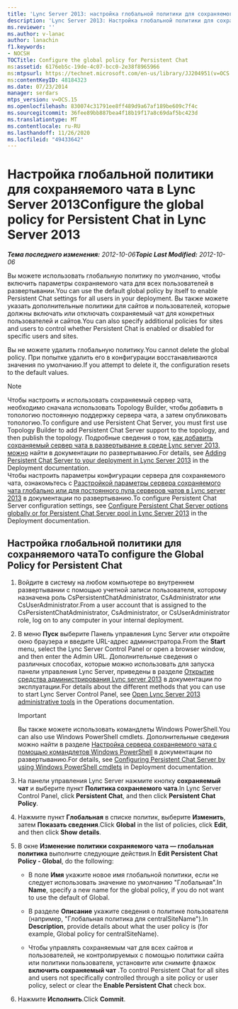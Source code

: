 ```yaml
---
title: 'Lync Server 2013: настройка глобальной политики для сохраняемого чата'
description: 'Lync Server 2013: Настройка глобальной политики для сохраняемого чата.'
ms.reviewer: ''
ms.author: v-lanac
author: lanachin
f1.keywords:
- NOCSH
TOCTitle: Configure the global policy for Persistent Chat
ms:assetid: 6176eb5c-19de-4c07-bcc0-2e38f8965966
ms:mtpsurl: https://technet.microsoft.com/en-us/library/JJ204951(v=OCS.15)
ms:contentKeyID: 48184323
ms.date: 07/23/2014
manager: serdars
mtps_version: v=OCS.15
ms.openlocfilehash: 830074c31791ee8ff489d9a67af189be609c7f4c
ms.sourcegitcommit: 36fee89bb887bea4f18b19f17a8c69daf5bc423d
ms.translationtype: MT
ms.contentlocale: ru-RU
ms.lasthandoff: 11/26/2020
ms.locfileid: "49433642"
---
```

# <a name="configure-the-global-policy-for-persistent-chat-in-lync-server-2013"></a><span data-ttu-id="2f7d6-103">Настройка глобальной политики для сохраняемого чата в Lync Server 2013</span><span class="sxs-lookup"><span data-stu-id="2f7d6-103">Configure the global policy for Persistent Chat in Lync Server 2013</span></span>

<div data-xmlns="http://www.w3.org/1999/xhtml">

<div class="topic" data-xmlns="http://www.w3.org/1999/xhtml" data-msxsl="urn:schemas-microsoft-com:xslt" data-cs="https://msdn.microsoft.com/">

<div data-asp="https://msdn2.microsoft.com/asp">



</div>

<div id="mainSection">

<div id="mainBody"><span data-ttu-id="2f7d6-104">

<span> </span></span><span class="sxs-lookup"><span data-stu-id="2f7d6-104">

<span> </span></span></span>

<span data-ttu-id="2f7d6-105">_**Тема последнего изменения:** 2012-10-06_</span><span class="sxs-lookup"><span data-stu-id="2f7d6-105">_**Topic Last Modified:** 2012-10-06_</span></span>

<span data-ttu-id="2f7d6-106">Вы можете использовать глобальную политику по умолчанию, чтобы включить параметры сохраняемого чата для всех пользователей в развертывании.</span><span class="sxs-lookup"><span data-stu-id="2f7d6-106">You can use the default global policy by itself to enable Persistent Chat settings for all users in your deployment.</span></span> <span data-ttu-id="2f7d6-107">Вы также можете указать дополнительные политики для сайтов и пользователей, которые должны включать или отключать сохраняемый чат для конкретных пользователей и сайтов.</span><span class="sxs-lookup"><span data-stu-id="2f7d6-107">You can also specify additional policies for sites and users to control whether Persistent Chat is enabled or disabled for specific users and sites.</span></span>

<span data-ttu-id="2f7d6-108">Вы не можете удалить глобальную политику.</span><span class="sxs-lookup"><span data-stu-id="2f7d6-108">You cannot delete the global policy.</span></span> <span data-ttu-id="2f7d6-109">При попытке удалить его в конфигурации восстанавливаются значения по умолчанию.</span><span class="sxs-lookup"><span data-stu-id="2f7d6-109">If you attempt to delete it, the configuration resets to the default values.</span></span>

<div>


> [!NOTE]  
> <span data-ttu-id="2f7d6-110">Чтобы настроить и использовать сохраняемый сервер чата, необходимо сначала использовать Topology Builder, чтобы добавить в топологию постоянную поддержку сервера чата, а затем опубликовать топологию.</span><span class="sxs-lookup"><span data-stu-id="2f7d6-110">To configure and use Persistent Chat Server, you must first use Topology Builder to add Persistent Chat Server support to the topology, and then publish the topology.</span></span> <span data-ttu-id="2f7d6-111">Подробные сведения о том, <A href="lync-server-2013-adding-persistent-chat-server-to-your-deployment.md">как добавить сохраняемый сервер чата в развертывание в среде Lync server 2013, можно</A> найти в документации по развертыванию.</span><span class="sxs-lookup"><span data-stu-id="2f7d6-111">For details, see <A href="lync-server-2013-adding-persistent-chat-server-to-your-deployment.md">Adding Persistent Chat Server to your deployment in Lync Server 2013</A> in the Deployment documentation.</span></span><BR><span data-ttu-id="2f7d6-112">Чтобы настроить параметры конфигурации сервера для сохраняемого чата, ознакомьтесь с <A href="lync-server-2013-configure-persistent-chat-server-options-globally-or-for-persistent-chat-server-pool.md">Разстройкой параметры сервера сохраняемого чата глобально или для постоянного пула серверов чатов в Lync server 2013</A> в документации по развертыванию.</span><span class="sxs-lookup"><span data-stu-id="2f7d6-112">To configure Persistent Chat Server configuration settings, see <A href="lync-server-2013-configure-persistent-chat-server-options-globally-or-for-persistent-chat-server-pool.md">Configure Persistent Chat Server options globally or for Persistent Chat Server pool in Lync Server 2013</A> in the Deployment documentation.</span></span>



</div>

<div>

## <a name="to-configure-the-global-policy-for-persistent-chat"></a><span data-ttu-id="2f7d6-113">Настройка глобальной политики для сохраняемого чата</span><span class="sxs-lookup"><span data-stu-id="2f7d6-113">To configure the Global Policy for Persistent Chat</span></span>

1.  <span data-ttu-id="2f7d6-114">Войдите в систему на любом компьютере во внутреннем развертывании с помощью учетной записи пользователя, которому назначена роль CsPersistentChatAdministrator, CsAdministrator или CsUserAdministrator.</span><span class="sxs-lookup"><span data-stu-id="2f7d6-114">From a user account that is assigned to the CsPersistentChatAdministrator, CsAdministrator, or CsUserAdministrator role, log on to any computer in your internal deployment.</span></span>

2.  <span data-ttu-id="2f7d6-115">В меню **Пуск** выберите Панель управления Lync Server или откройте окно браузера и введите URL-адрес администратора.</span><span class="sxs-lookup"><span data-stu-id="2f7d6-115">From the **Start** menu, select the Lync Server Control Panel or open a browser window, and then enter the Admin URL.</span></span> <span data-ttu-id="2f7d6-116">Дополнительные сведения о различных способах, которые можно использовать для запуска панели управления Lync Server, приведены в разделе [Открытие средства администрирования Lync server 2013](lync-server-2013-open-lync-server-administrative-tools.md) в документации по эксплуатации.</span><span class="sxs-lookup"><span data-stu-id="2f7d6-116">For details about the different methods that you can use to start Lync Server Control Panel, see [Open Lync Server 2013 administrative tools](lync-server-2013-open-lync-server-administrative-tools.md) in the Operations documentation.</span></span>
    
    <div>
    

    > [!IMPORTANT]  
    > <span data-ttu-id="2f7d6-117">Вы также можете использовать командлеты Windows PowerShell.</span><span class="sxs-lookup"><span data-stu-id="2f7d6-117">You can also use Windows PowerShell cmdlets.</span></span> <span data-ttu-id="2f7d6-118">Дополнительные сведения можно найти в разделе <A href="configuring-persistent-chat-server-by-using-windows-powershell-cmdlets.md">Настройка сервера сохраняемого чата с помощью командлетов Windows PowerShell</A> в документации по развертыванию.</span><span class="sxs-lookup"><span data-stu-id="2f7d6-118">For details, see <A href="configuring-persistent-chat-server-by-using-windows-powershell-cmdlets.md">Configuring Persistent Chat Server by using Windows PowerShell cmdlets</A> in Deployment documentation.</span></span>

    
    </div>

3.  <span data-ttu-id="2f7d6-119">На панели управления Lync Server нажмите кнопку **сохраняемый чат** и выберите пункт **Политика сохраняемого чата**.</span><span class="sxs-lookup"><span data-stu-id="2f7d6-119">In Lync Server Control Panel, click **Persistent Chat**, and then click **Persistent Chat Policy**.</span></span>

4.  <span data-ttu-id="2f7d6-120">Нажмите пункт **Глобальная** в списке политик, выберите **Изменить**, затем **Показать сведения**.</span><span class="sxs-lookup"><span data-stu-id="2f7d6-120">Click **Global** in the list of policies, click **Edit**, and then click **Show details**.</span></span>

5.  <span data-ttu-id="2f7d6-121">В окне **Изменение политики сохраняемого чата — глобальная политика** выполните следующие действия.</span><span class="sxs-lookup"><span data-stu-id="2f7d6-121">In **Edit Persistent Chat Policy - Global**, do the following:</span></span>
    
      - <span data-ttu-id="2f7d6-122">В поле **Имя** укажите новое имя глобальной политики, если не следует использовать значение по умолчанию "Глобальная".</span><span class="sxs-lookup"><span data-stu-id="2f7d6-122">In **Name**, specify a new name for the global policy, if you do not want to use the default of Global.</span></span>
    
      - <span data-ttu-id="2f7d6-123">В разделе **Описание** укажите сведения о политике пользователя (например, "Глобальная политика для centralSiteName").</span><span class="sxs-lookup"><span data-stu-id="2f7d6-123">In **Description**, provide details about what the user policy is (for example, Global policy for centralSiteName).</span></span>
    
      - <span data-ttu-id="2f7d6-124">Чтобы управлять сохраняемым чат для всех сайтов и пользователей, не контролируемых с помощью политики сайта или политики пользователя, установите или снимите флажок **включить сохраняемый чат** .</span><span class="sxs-lookup"><span data-stu-id="2f7d6-124">To control Persistent Chat for all sites and users not specifically controlled through a site policy or user policy, select or clear the **Enable Persistent Chat** check box.</span></span>

6.  <span data-ttu-id="2f7d6-125">Нажмите **Исполнить**.</span><span class="sxs-lookup"><span data-stu-id="2f7d6-125">Click **Commit**.</span></span>

<span data-ttu-id="2f7d6-126"></div>

</div>

<span> </span>

</div>

</div>

</span><span class="sxs-lookup"><span data-stu-id="2f7d6-126"></div>

</div>

<span> </span>

</div>

</div>

</span></span></div>

